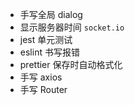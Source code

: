 * 手写全局 dialog
* 显示服务器时间 `socket.io`
* jest 单元测试
* eslint 书写报错
* prettier 保存时自动格式化
* 手写 axios
* 手写 Router